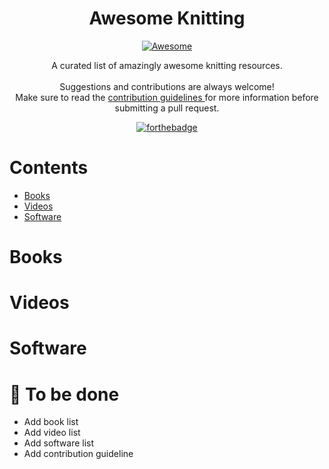 <div align="center">
	<div>
		<h1>Awesome Knitting</h1>		
		<a href="https://github.com/sindresorhus/awesome"> 
			<img src="https://awesome.re/badge-flat.svg" alt="Awesome">
		</a>					
		<p>
			A curated list of amazingly awesome knitting resources.
			<br><br>
			Suggestions and contributions are always welcome!
			<br>			
			Make sure to read the <a href="https://github.com/agarcialeon/awesome-database/blob/master/CONTRIBUTING.md"> contribution guidelines </a> for more information before submitting a pull request.

[![forthebadge](https://forthebadge.com/images/badges/cc-0.svg)](https://forthebadge.com)
		</p>
	</div>
</div>

# Contents

- [Books](#books)
- [Videos](#videos)
- [Software](#software)

# Books <a name="books"></a>

# Videos <a name="videos"></a>

# Software <a name="software"></a>

# 📝 To be done

- Add book list
- Add video list
- Add software list
- Add contribution guideline
